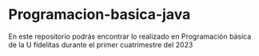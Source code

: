 # Programacion-basica-java
En este repositorio podrás encontrar lo realizado en Programación básica de la U fidelitas durante el primer cuatrimestre del 2023
